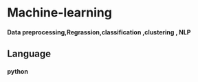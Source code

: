 # Machine-learning

#### Data preprocessing,Regrassion,classification ,clustering , NLP

## Language
#### python
